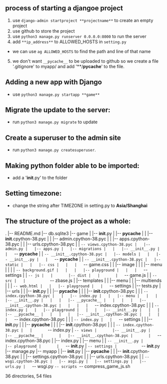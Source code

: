 ## process of starting a djangoe project

1. use `django-admin startproject **projectname**` to create an empty project
2. use github to store the project
3. use `python3 manage.py runserver 0.0.0.0:8000` to run the server
4. add `**ip_address**` to ALLOWED_HOSTS in `setting.py`
* we can use `ag ALLOWED_HOSTS` to find the path and line of that name
5. we don't want `__pycache__` to be uploaded to github so we create a file '.gitignore' to myapp/ and add '**/__pycache__' to the file.

## Adding a new app with Django
* use `python3 manage.py startapp **game**`

## Migrate the update to the server:
* run `python3 manage.py migrate` to update

## Create a superuser to the admin site
* run `python3 manage.py createsuperuser`.

## Making python folder able to be imported:
* add a '__init__.py' to the folder

## Setting timezone:
* change the string after TIMEZONE in setting.py to **Asia/Shanghai**

## The structure of the project as a whole:

.
|-- README.md
|-- db.sqlite3
|-- game
|   |-- __init__.py
|   |-- __pycache__
|   |   |-- __init__.cpython-38.pyc
|   |   |-- admin.cpython-38.pyc
|   |   |-- apps.cpython-38.pyc
|   |   |-- urls.cpython-38.pyc
|   |   `-- views.cpython-38.pyc
|   |-- admin.py
|   |-- apps.py
|   |-- migrations
|   |   |-- __init__.py
|   |   `-- __pycache__
|   |       `-- __init__.cpython-38.pyc
|   |-- models
|   |   |-- __init__.py
|   |   `-- __pycache__
|   |       `-- __init__.cpython-38.pyc
|   |-- static
|   |   |-- css
|   |   |   `-- game.css
|   |   |-- image
|   |   |   |-- menu
|   |   |   |   `-- background.gif
|   |   |   |-- playground
|   |   |   `-- settings
|   |   `-- js
|   |       |-- dist
|   |       |   `-- game.js
|   |       `-- src
|   |           `-- zbase.js
|   |-- templates
|   |   |-- menu
|   |   |-- multiends
|   |   |   `-- web.html
|   |   |-- playground
|   |   `-- settings
|   |-- tests.py
|   |-- urls
|   |   |-- __init__.py
|   |   |-- __pycache__
|   |   |   |-- __init__.cpython-38.pyc
|   |   |   `-- index.cpython-38.pyc
|   |   |-- index.py
|   |   |-- menu
|   |   |   |-- __init__.py
|   |   |   |-- __pycache__
|   |   |   |   |-- __init__.cpython-38.pyc
|   |   |   |   `-- index.cpython-38.pyc
|   |   |   `-- index.py
|   |   |-- playground
|   |   |   |-- __init__.py
|   |   |   |-- __pycache__
|   |   |   |   |-- __init__.cpython-38.pyc
|   |   |   |   `-- index.cpython-38.pyc
|   |   |   `-- index.py
|   |   `-- settings
|   |       |-- __init__.py
|   |       |-- __pycache__
|   |       |   |-- __init__.cpython-38.pyc
|   |       |   `-- index.cpython-38.pyc
|   |       `-- index.py
|   `-- views
|       |-- __init__.py
|       |-- __pycache__
|       |   |-- __init__.cpython-38.pyc
|       |   `-- index.cpython-38.pyc
|       |-- index.py
|       |-- menu
|       |   `-- __init__.py
|       |-- playground
|       |   `-- __init__.py
|       `-- settings
|           `-- __init__.py
|-- manage.py
|-- myapp
|   |-- __init__.py
|   |-- __pycache__
|   |   |-- __init__.cpython-38.pyc
|   |   |-- settings.cpython-38.pyc
|   |   |-- urls.cpython-38.pyc
|   |   `-- wsgi.cpython-38.pyc
|   |-- asgi.py
|   |-- settings.py
|   |-- urls.py
|   `-- wsgi.py
`-- scripts
    `-- compress_game_js.sh

36 directories, 54 files
